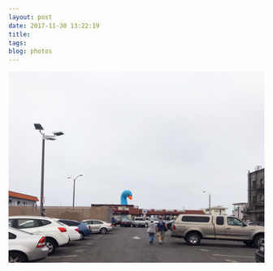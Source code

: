 ```yaml
---
layout: post
date: 2017-11-30 13:22:19
title: 
tags:
blog: photos
---
```


![title](/assets/photoblog/hermosa-beach-parking.jpg)